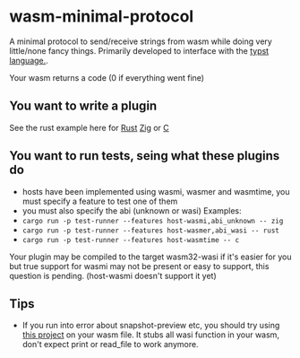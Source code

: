 # wasm-minimal-protocol
A minimal protocol to send/receive strings from wasm while doing very little/none fancy things. 
Primarily developed to interface with the [typst language.](https://typst.app/).

Your wasm returns a code (0 if everything went fine)

## You want to write a plugin
See the rust example here for  [Rust](examples/hello_rust/) [Zig](examples/hello_zig/) or [C](examples/hello_c/)

## You want to run tests, seing what these plugins do
- hosts have been implemented using wasmi, wasmer and wasmtime, you must specify a feature to test one of them
- you must also specify the abi (unknown or wasi)
Examples:
- `cargo run -p test-runner --features host-wasmi,abi_unknown -- zig`
- `cargo run -p test-runner --features host-wasmer,abi_wasi -- rust`
- `cargo run -p test-runner --features host-wasmtime -- c`


Your plugin may be compiled to the target wasm32-wasi if it's easier for you but true support for wasmi may not be present or easy to support, this question is pending. (host-wasmi doesn't support it yet)


## Tips
- If you run into error about snapshot-preview etc, you should try using [this project](https://github.com/near/wasi-stub) on your wasm file. It stubs all wasi function in your wasm, don't expect print or read_file to work anymore.